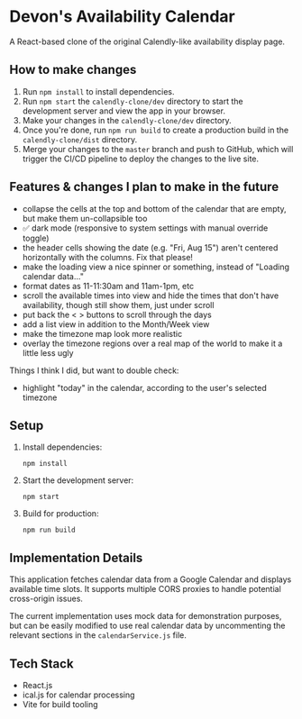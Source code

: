 # Devon's Availability Calendar

A React-based clone of the original Calendly-like availability display page.

## How to make changes

1. Run `npm install` to install dependencies.
2. Run `npm start` the `calendly-clone/dev` directory to start the development server and view the app in your browser.
3. Make your changes in the `calendly-clone/dev` directory.
4. Once you're done, run `npm run build` to create a production build in the `calendly-clone/dist` directory.
5. Merge your changes to the `master` branch and push to GitHub, which will trigger the CI/CD pipeline to deploy the changes to the live site.

## Features & changes I plan to make in the future
- collapse the cells at the top and bottom of the calendar that are empty, but make them un-collapsible too
- ✅ dark mode (responsive to system settings with manual override toggle)
- the header cells showing the date (e.g. "Fri, Aug 15") aren't centered horizontally with the columns. Fix that please!
- make the loading view a nice spinner or something, instead of "Loading calendar data..."
- format dates as 11-11:30am and 11am-1pm, etc
- scroll the available times into view and hide the times that don't have availability, though still show them, just under scroll
- put back the < > buttons to scroll through the days
- add a list view in addition to the Month/Week view
- make the timezone map look more realistic
- overlay the timezone regions over a real map of the world to make it a little less ugly

Things I think I did, but want to double check:
- highlight "today" in the calendar, according to the user's selected timezone

## Setup

1. Install dependencies:
   ```
   npm install
   ```

2. Start the development server:
   ```
   npm start
   ```

3. Build for production:
   ```
   npm run build
   ```

## Implementation Details

This application fetches calendar data from a Google Calendar and displays available time slots. It supports multiple CORS proxies to handle potential cross-origin issues.

The current implementation uses mock data for demonstration purposes, but can be easily modified to use real calendar data by uncommenting the relevant sections in the `calendarService.js` file.

## Tech Stack

- React.js
- ical.js for calendar processing
- Vite for build tooling